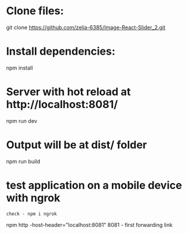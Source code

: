 # Clone files:

git clone https://github.com/zelia-6385/Image-React-Slider_2.git

# Install dependencies:

npm install

# Server with hot reload at http://localhost:8081/

npm run dev

# Output will be at dist/ folder

npm run build

# test application on a mobile device with ngrok

    check - npm i ngrok

npm http -host-header="localhost:8081" 8081 - first forwarding link
